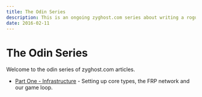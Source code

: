 ```yaml
---
title: The Odin Series
description: This is an ongoing zyghost.com series about writing a roguelike with FRP.  
date: 2016-02-11
---
```


The Odin Series
===============
Welcome to the odin series of zyghost.com articles.

* [Part One - Infrastructure][1] - Setting up core types, the FRP network and our game loop.

[1]: /articles/Odin-Part-One
